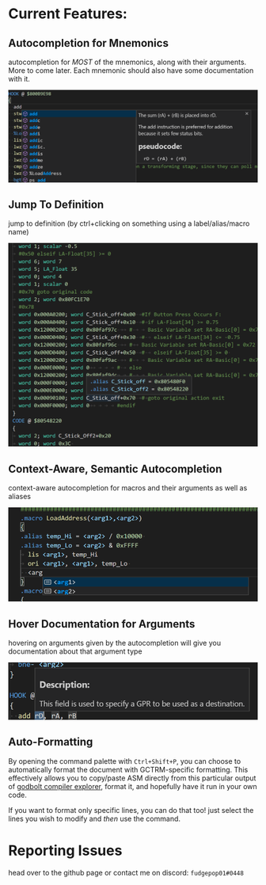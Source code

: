 # Current Features:

## Autocompletion for Mnemonics

autocompletion for *MOST* of the mnemonics, along with their arguments. More to come later. Each mnemonic should also have some documentation with it.

![autocompletion mnemonic](readme_resources/autocompletion_mnemonic.png)

## Jump To Definition

jump to definition (by ctrl+clicking on something using a label/alias/macro name)

![jump to definition](readme_resources/jump_to_def.png)

## Context-Aware, Semantic Autocompletion

context-aware autocompletion for macros and their arguments as well as aliases

![semantic autocompletion](readme_resources/autocompletion_arg.png)

## Hover Documentation for Arguments

hovering on arguments given by the autocompletion will give you documentation about that argument type

![hover docs](readme_resources/hover_documentation_arguments.png)

## Auto-Formatting

By opening the command palette with `Ctrl+Shift+P`, you can choose to
automatically format the document with GCTRM-specific formatting. This effectively
allows you to copy/paste ASM directly from this particular output of
[godbolt compiler explorer](https://godbolt.org/z/E57_fg), format it, and hopefully have it run in your own code.

If you want to format only specific lines, you can do that too! just select
the lines you wish to modify and *then* use the command.

# Reporting Issues

head over to the github page or contact me on discord: `fudgepop01#0448`
